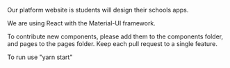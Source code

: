 Our platform website is students will design their schools apps. 

We are using React with the Material-UI framework.

To contribute new components, please add them to the components folder, and pages to the pages folder. Keep each pull request to a single feature.

To run use "yarn start"